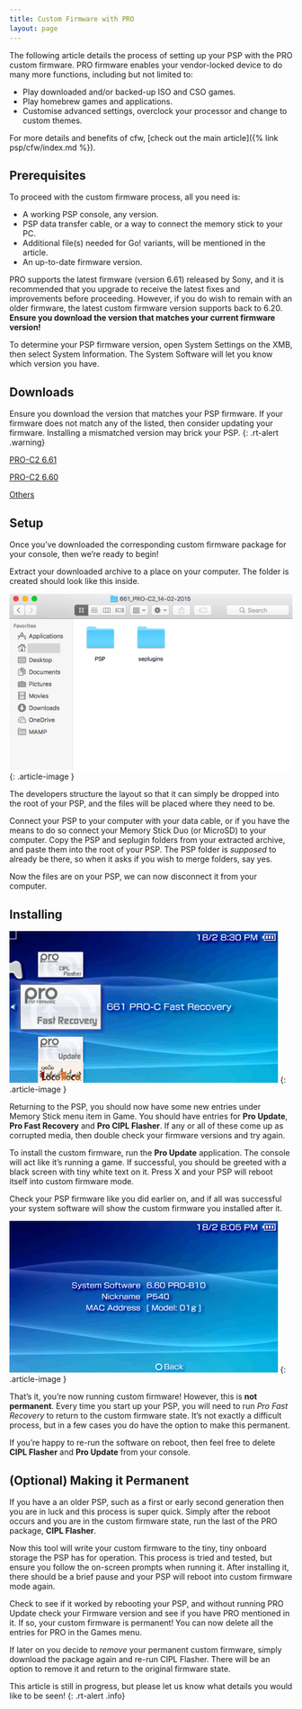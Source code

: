 ```yaml
---
title: Custom Firmware with PRO
layout: page
---
```


The following article details the process of setting up your PSP with the PRO custom firmware. PRO firmware enables your vendor-locked device to do many more functions, including but not limited to:

* Play downloaded and/or backed-up ISO and CSO games.
* Play homebrew games and applications.
* Customise advanced settings, overclock your processor and change to custom themes.

For more details and benefits of cfw, [check out the main article]({% link psp/cfw/index.md %}).

## Prerequisites

To proceed with the custom firmware process, all you need is:

* A working PSP console, any version.
* PSP data transfer cable, or a way to connect the memory stick to your PC.
* Additional file(s) needed for Go! variants, will be mentioned in the article.
* An up-to-date firmware version.

PRO supports the latest firmware (version 6.61) released by Sony, and it is recommended that you upgrade to receive the latest fixes and improvements before proceeding. However, if you do wish to remain with an older firmware, the latest custom firmware version supports back to 6.20. **Ensure you download the version that matches your current firmware version!**

To determine your PSP firmware version, open System Settings on the XMB, then select System Information. The System Software will let you know which version you have.

## Downloads

Ensure you download the version that matches your PSP firmware. If your firmware does not match any of the listed, then consider updating your firmware. Installing a mismatched version may brick your PSP.
{: .rt-alert .warning}

<div class="text-center">
	<p class="rt-button"><a href="https://drive.google.com/file/d/191DSI6qGyoTIbz4RtJUyGZp1diusFI02/view?usp=sharing">PRO-C2 6.61</a></p>
	<p class="rt-button"><a href="https://drive.google.com/file/d/1eGtXQe0xFvPfBSrsxg1nDbRVR54T9db4/view?usp=sharing">PRO-C2 6.60</a></p>
	<p class="rt-button"><a href="https://drive.google.com/drive/folders/147ij0-ztudO9xbyU7KGgB2-8YDJfcd04?usp=sharing">Others</a></p>
</div>

## Setup

Once you’ve downloaded the corresponding custom firmware package for your console, then we’re ready to begin!

Extract your downloaded archive to a place on your computer. The folder is created should look like this inside.

![Window showing the custom firmware filesystem.](/assets/img/Screen-Shot-2017-05-25-at-22.50.33.webp)
{: .article-image }

The developers structure the layout so that it can simply be dropped into the root of your PSP, and the files will be placed where they need to be.

Connect your PSP to your computer with your data cable, or if you have the means to do so connect your Memory Stick Duo (or MicroSD) to your computer. Copy the PSP and seplugin folders from your extracted archive, and paste them into the root of your PSP. The PSP folder is _supposed_ to already be there, so when it asks if you wish to merge folders, say yes.

Now the files are on your PSP, we can now disconnect it from your computer.

## Installing

![](/assets/img/Screen-Shot-2017-02-18-at-20.27.29.webp)
{: .article-image }

Returning to the PSP, you should now have some new entries under Memory Stick menu item in Game. You should have entries for **Pro Update**, **Pro Fast Recovery** and **Pro CIPL Flasher**. If any or all of these come up as corrupted media, then double check your firmware versions and try again.

To install the custom firmware, run the **Pro Update** application. The console will act like it’s running a game. If successful, you should be greeted with a black screen with tiny white text on it. Press X and your PSP will reboot itself into custom firmware mode.

Check your PSP firmware like you did earlier on, and if all was successful your system software will show the custom firmware you installed after it.

![](/assets/img/Screen-Shot-2017-02-18-at-20.02.19.webp)
{: .article-image }
  
That’s it, you’re now running custom firmware! However, this is **not permanent**. Every time you start up your PSP, you will need to run _Pro Fast Recovery_ to return to the custom firmware state. It’s not exactly a difficult process, but in a few cases you do have the option to make this permanent.

If you’re happy to re-run the software on reboot, then feel free to delete **CIPL Flasher** and **Pro Update** from your console.

## (Optional) Making it Permanent

If you have a an older PSP, such as a first or early second generation then you are in luck and this process is super quick. Simply after the reboot occurs and you are in the custom firmware state, run the last of the PRO package, **CIPL Flasher**.

Now this tool will write your custom firmware to the tiny, tiny onboard storage the PSP has for operation. This process is tried and tested, but ensure you follow the on-screen prompts when running it. After installing it, there should be a brief pause and your PSP will reboot into custom firmware mode again.

Check to see if it worked by rebooting your PSP, and without running PRO Update check your Firmware version and see if you have PRO mentioned in it. If so, your custom firmware is permanent! You can now delete all the entries for PRO in the Games menu.

If later on you decide to _remove_ your permanent custom firmware, simply download the package again and re-run CIPL Flasher. There will be an option to remove it and return to the original firmware state.

This article is still in progress, but please let us know what details you would like to be seen!
{: .rt-alert .info}
